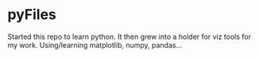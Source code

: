 # pyFiles
Started this repo to learn python. It then grew into a holder for viz tools for my work.
Using/learning matplotlib, numpy, pandas...
